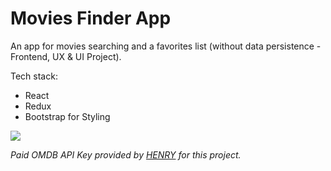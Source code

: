 # Movies Finder App
An app for movies searching and a favorites list (without data persistence - Frontend, UX & UI Project).

Tech stack:
- React
- Redux
- Bootstrap for Styling

![](https://res.cloudinary.com/cristianblar/image/upload/v1622036973/Portfolio/movies_wharwx.png)

*Paid OMDB API Key provided by [HENRY](https://soyhenry.com/) for this project.*
